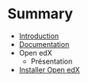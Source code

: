 # Summary

* [Introduction](README.md)
* [Documentation](documentation.md)
* Open edX
   * Présentation
* [Installer Open edX](installer-open-edx.md)

